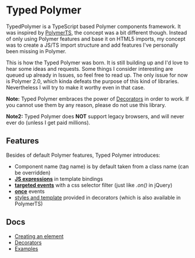 # Typed Polymer
TypedPolymer is a TypeScript based Polymer components framework. It was inspired by [PolymerTS](https://github.com/nippur72/PolymerTS), the concept was a bit different though. Instead of only using Polymer features and base it on HTML5 imports, my concept was to create a JS/TS import structure and add features I've personally been missing in Polymer.

This is how the Typed Polymer was born. It is still building up and I'd love to hear some ideas and requests. Some things I consider interesting are queued up already in Issues, so feel free to read up. The only issue for now is Polymer 2.0, which kinda defeats the purpose of this kind of libraries. Nevertheless I will try to make it worthy even in that case.

**Note:** Typed Polymer embraces the power of [Decorators](https://github.com/Microsoft/TypeScript-Handbook/blob/master/pages/Decorators.md) in order to work. If you cannot use them by any reason, please do not use this library.

**Note2:** Typed Polymer does **NOT** support legacy browsers, and will never ever do (unless I get paid millions).

## Features
Besides of default Polymer features, Typed Polymer introduces:

* Component name (tag name) is by default taken from a class name (can be overridden)
* [**JS expressions**](https://github.com/Draccoz/typed-polymer/wiki/expression-binding) in template bindings
* [**targeted events**](https://github.com/Draccoz/typed-polymer/wiki/targeted-events) with a css selector filter (just like _.on()_ in jQuery)
* [**once**](https://github.com/Draccoz/typed-polymer/wiki/once-events) events
* [styles and template](https://github.com/Draccoz/typed-polymer/wiki/decorators) provided in decorators (which is also available in PolymerTS)

## Docs
* [Creating an element](https://github.com/Draccoz/typed-polymer/wiki/creating-elements)
* [Decorators](https://github.com/Draccoz/typed-polymer/wiki/decorators)
* [Examples](https://github.com/Draccoz/typed-polymer/wiki/examples)

